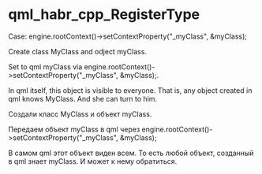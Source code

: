 # qml_habr_cpp_RegisterType

Case:
engine.rootContext()->setContextProperty("_myClass", &myClass);

Create class MyClass and odject myClass.

Set to qml myClass via engine.rootContext()->setContextProperty("_myClass", &myClass);.

In qml itself, this object is visible to everyone. That is, any object created in qml knows MyClass. And she can turn to him.



Создали класс MyClass и объект myClass.

Передаем объект myClass в qml через engine.rootContext()->setContextProperty("_myClass", &myClass);

В самом qml этот объект виден всем. То есть любой объект, созданный в qml знает myClass. И может к нему обратиться.
